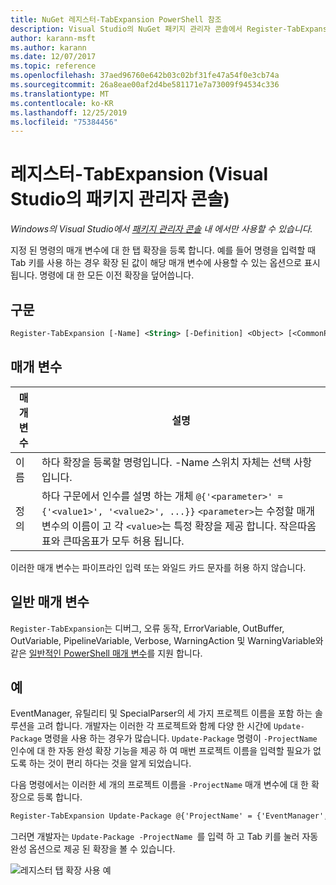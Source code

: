 ```yaml
---
title: NuGet 레지스터-TabExpansion PowerShell 참조
description: Visual Studio의 NuGet 패키지 관리자 콘솔에서 Register-TabExpansion PowerShell 명령에 대 한 참조입니다.
author: karann-msft
ms.author: karann
ms.date: 12/07/2017
ms.topic: reference
ms.openlocfilehash: 37aed96760e642b03c02bf31fe47a54f0e3cb74a
ms.sourcegitcommit: 26a8eae00af2d4be581171e7a73009f94534c336
ms.translationtype: MT
ms.contentlocale: ko-KR
ms.lasthandoff: 12/25/2019
ms.locfileid: "75384456"
---
```

# <a name="register-tabexpansion-package-manager-console-in-visual-studio"></a>레지스터-TabExpansion (Visual Studio의 패키지 관리자 콘솔)

*Windows의 Visual Studio에서 [패키지 관리자 콘솔](../../consume-packages/install-use-packages-powershell.md) 내 에서만 사용할 수 있습니다.*

지정 된 명령의 매개 변수에 대 한 탭 확장을 등록 합니다. 예를 들어 명령을 입력할 때 Tab 키를 사용 하는 경우 확장 된 값이 해당 매개 변수에 사용할 수 있는 옵션으로 표시 됩니다. 명령에 대 한 모든 이전 확장을 덮어씁니다.

## <a name="syntax"></a>구문

```ps
Register-TabExpansion [-Name] <String> [-Definition] <Object> [<CommonParameters>]
```

## <a name="parameters"></a>매개 변수

| 매개 변수 | 설명 |
| --- | --- |
| 이름 | 하다 확장을 등록할 명령입니다. -Name 스위치 자체는 선택 사항입니다. |
| 정의 | 하다 구문에서 인수를 설명 하는 개체 `@{'<parameter>' = {'<value1>', '<value2>', ...}}` `<parameter>`는 수정할 매개 변수의 이름이 고 각 `<value>`는 특정 확장을 제공 합니다. 작은따옴표와 큰따옴표가 모두 허용 됩니다. |

이러한 매개 변수는 파이프라인 입력 또는 와일드 카드 문자를 허용 하지 않습니다.

## <a name="common-parameters"></a>일반 매개 변수

`Register-TabExpansion`는 디버그, 오류 동작, ErrorVariable, OutBuffer, OutVariable, PipelineVariable, Verbose, WarningAction 및 WarningVariable와 같은 [일반적인 PowerShell 매개 변수](https://go.microsoft.com/fwlink/?LinkID=113216)를 지원 합니다.

## <a name="examples"></a>예

EventManager, 유틸리티 및 SpecialParser의 세 가지 프로젝트 이름을 포함 하는 솔루션을 고려 합니다. 개발자는 이러한 각 프로젝트와 함께 다양 한 시간에 `Update-Package` 명령을 사용 하는 경우가 많습니다. `Update-Package` 명령이 `-ProjectName` 인수에 대 한 자동 완성 확장 기능을 제공 하 여 매번 프로젝트 이름을 입력할 필요가 없도록 하는 것이 편리 하다는 것을 알게 되었습니다. 

다음 명령에서는 이러한 세 개의 프로젝트 이름을 `-ProjectName` 매개 변수에 대 한 확장으로 등록 합니다.

```ps
Register-TabExpansion Update-Package @{'ProjectName' = {'EventManager', 'Utilities', 'SpecialParser'}}    
```

그러면 개발자는 `Update-Package -ProjectName `를 입력 하 고 Tab 키를 눌러 자동 완성 옵션으로 제공 된 확장을 볼 수 있습니다.

![레지스터 탭 확장 사용 예](media/Register-TabExpansion-Example.png)
